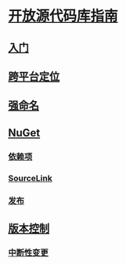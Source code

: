 # [开放源代码库指南](index.md)
## [入门](get-started.md)
## [跨平台定位](cross-platform-targeting.md)
## [强命名](strong-naming.md)
## [NuGet](nuget.md)
### [依赖项](dependencies.md)
### [SourceLink](sourcelink.md)
### [发布](publish-nuget-package.md)
## [版本控制](versioning.md)
### [中断性变更](breaking-changes.md)